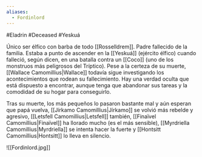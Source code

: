 ```yaml
---
aliases:
  - Fordinlord
---
```

#Eladrin #Deceased #Yeskuá 

Único ser élfico con barba de todo [[Rosselldrem]]. Padre fallecido de la familia. Estaba a punto de ascender en la [[Yeskuá]] (ejército élfico) cuando falleció, según dicen, en una batalla contra un [[Coco]] (uno de los monstruos más peligrosos del Tríptico). Pese a la certeza de su muerte, [[Wallace Camomillius|Wallace]] todavía sigue investigando los acontecimientos que rodean su fallecimiento. Hay una verdad oculta que está dispuesto a encontrar, aunque tenga que abandonar sus tareas y la comodidad de su hogar para conseguirlo. 

Tras su muerte, los más pequeños lo pasaron bastante mal y aún esperan que papá vuelva, [[Jírkamo Camomillius|Jírkamo]] se volvió más rebelde y agresivo, [[Letsfell Camomillius|Letsfell]] también, [[Finaïvel Camomillius|Finaïvel]] ha llorado mucho (es el más sensible), [[Myrdriella Camomillius|Myrdriella]] se intenta hacer la fuerte y [[Hontsitt Camomillius|Hontsitt]] lo lleva en silencio.

![[Fordinlord.jpg]]